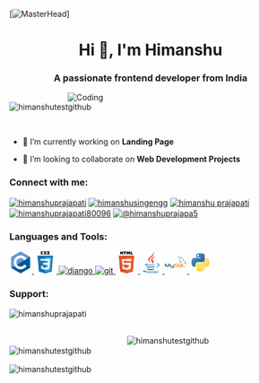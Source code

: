 [![MasterHead](https://www.google.com/url?sa=i&url=https%3A%2F%2Fwww.freecodecamp.org%2Fnews%2Fhow-to-write-a-good-readme-file%2F&psig=AOvVaw3mtua77UuTog-DGvgTrJ6F&ust=1693225034043000&source=images&cd=vfe&opi=89978449&ved=0CBAQjRxqFwoTCIC0x_fo_IADFQAAAAAdAAAAABAE)]

<h1 align="center">Hi 👋, I'm Himanshu</h1>
<h3 align="center">A passionate frontend developer from India</h3>

<img align="right" alt="Coding" width="400" src="https://i.makeagif.com/media/6-12-2014/kqga2v.gif">

<p align="left"> <img src="https://komarev.com/ghpvc/?username=himanshutestgithub&label=Profile%20views&color=0e75b6&style=flat" alt="himanshutestgithub" /> </p>

<p align="left"> <a href="https://twitter.com/" target="blank"><img src="https://img.shields.io/twitter/follow/?logo=twitter&style=for-the-badge" alt="" /></a> </p>

- 🔭 I’m currently working on **Landing Page**

- 👯 I’m looking to collaborate on **Web Development Projects**

<h3 align="left">Connect with me:</h3>
<p align="left">
<a href="https://linkedin.com/in/himanshuprajapati" target="blank"><img align="center" src="https://raw.githubusercontent.com/rahuldkjain/github-profile-readme-generator/master/src/images/icons/Social/linked-in-alt.svg" alt="himanshuprajapati" height="30" width="40" /></a>
<a href="https://instagram.com/himanshusingengg" target="blank"><img align="center" src="https://raw.githubusercontent.com/rahuldkjain/github-profile-readme-generator/master/src/images/icons/Social/instagram.svg" alt="himanshusingengg" height="30" width="40" /></a>
<a href="https://www.hackerrank.com/himanshu prajapati" target="blank"><img align="center" src="https://raw.githubusercontent.com/rahuldkjain/github-profile-readme-generator/master/src/images/icons/Social/hackerrank.svg" alt="himanshu prajapati" height="30" width="40" /></a>
<a href="https://www.leetcode.com/himanshuprajapati80096" target="blank"><img align="center" src="https://raw.githubusercontent.com/rahuldkjain/github-profile-readme-generator/master/src/images/icons/Social/leet-code.svg" alt="himanshuprajapati80096" height="30" width="40" /></a>
<a href="https://www.hackerearth.com/@himanshuprajapa5" target="blank"><img align="center" src="https://raw.githubusercontent.com/rahuldkjain/github-profile-readme-generator/master/src/images/icons/Social/hackerearth.svg" alt="@himanshuprajapa5" height="30" width="40" /></a>
</p>

<h3 align="left">Languages and Tools:</h3>
<p align="left"> <a href="https://www.cprogramming.com/" target="_blank" rel="noreferrer"> <img src="https://raw.githubusercontent.com/devicons/devicon/master/icons/c/c-original.svg" alt="c" width="40" height="40"/> </a> <a href="https://www.w3schools.com/css/" target="_blank" rel="noreferrer"> <img src="https://raw.githubusercontent.com/devicons/devicon/master/icons/css3/css3-original-wordmark.svg" alt="css3" width="40" height="40"/> </a> <a href="https://www.djangoproject.com/" target="_blank" rel="noreferrer"> <img src="https://cdn.worldvectorlogo.com/logos/django.svg" alt="django" width="40" height="40"/> </a> <a href="https://git-scm.com/" target="_blank" rel="noreferrer"> <img src="https://www.vectorlogo.zone/logos/git-scm/git-scm-icon.svg" alt="git" width="40" height="40"/> </a> <a href="https://www.w3.org/html/" target="_blank" rel="noreferrer"> <img src="https://raw.githubusercontent.com/devicons/devicon/master/icons/html5/html5-original-wordmark.svg" alt="html5" width="40" height="40"/> </a> <a href="https://www.java.com" target="_blank" rel="noreferrer"> <img src="https://raw.githubusercontent.com/devicons/devicon/master/icons/java/java-original.svg" alt="java" width="40" height="40"/> </a> <a href="https://www.mysql.com/" target="_blank" rel="noreferrer"> <img src="https://raw.githubusercontent.com/devicons/devicon/master/icons/mysql/mysql-original-wordmark.svg" alt="mysql" width="40" height="40"/> </a> <a href="https://www.python.org" target="_blank" rel="noreferrer"> <img src="https://raw.githubusercontent.com/devicons/devicon/master/icons/python/python-original.svg" alt="python" width="40" height="40"/> </a> </p>

<h3 align="left">Support:</h3>
<p><a href="https://www.buymeacoffee.com/himanshuprajapati"> <img align="left" src="https://cdn.buymeacoffee.com/buttons/v2/default-yellow.png" height="50" width="210" alt="himanshuprajapati" /></a></p><br><br>

<p><img align="left" src="https://github-readme-stats.vercel.app/api/top-langs?username=himanshutestgithub&show_icons=true&locale=en&layout=compact" alt="himanshutestgithub" /></p>

<p>&nbsp;<img align="center" src="https://github-readme-stats.vercel.app/api?username=himanshutestgithub&show_icons=true&locale=en" alt="himanshutestgithub" /></p>

<p><img align="center" src="https://github-readme-streak-stats.herokuapp.com/?user=himanshutestgithub&" alt="himanshutestgithub" /></p>
